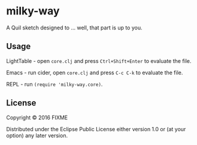 # milky-way

A Quil sketch designed to ... well, that part is up to you.

## Usage

LightTable - open `core.clj` and press `Ctrl+Shift+Enter` to evaluate the file.

Emacs - run cider, open `core.clj` and press `C-c C-k` to evaluate the file.

REPL - run `(require 'milky-way.core)`.

## License

Copyright © 2016 FIXME

Distributed under the Eclipse Public License either version 1.0 or (at
your option) any later version.
